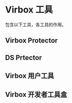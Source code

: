 # Virbox 工具

包含以下工具，各工具的作用。

## Virbox Protector



## DS Prtector

## 

## Virbox 用户工具



## Virbox 开发者工具盒



